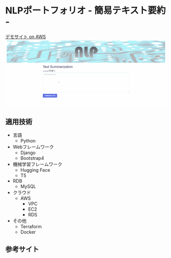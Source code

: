 # NLPポートフォリオ - 簡易テキスト要約 -

[デモサイト on AWS](http://35.73.73.242/nlp0/)
![画像名](https://github.com/tagawa0207/nlp0/blob/main/image/demo.gif)


## 適用技術
- 言語
  - Python  
- Webフレームワーク
  - Django
  - Bootstrap4
- 機械学習フレームワーク
  - Hugging Face
  - T5
- RDB
  - MySQL
- クラウド
  - AWS
    - VPC
    - EC2
    - RDS
- その他
  - Terraform
  - Docker

## 参考サイト

